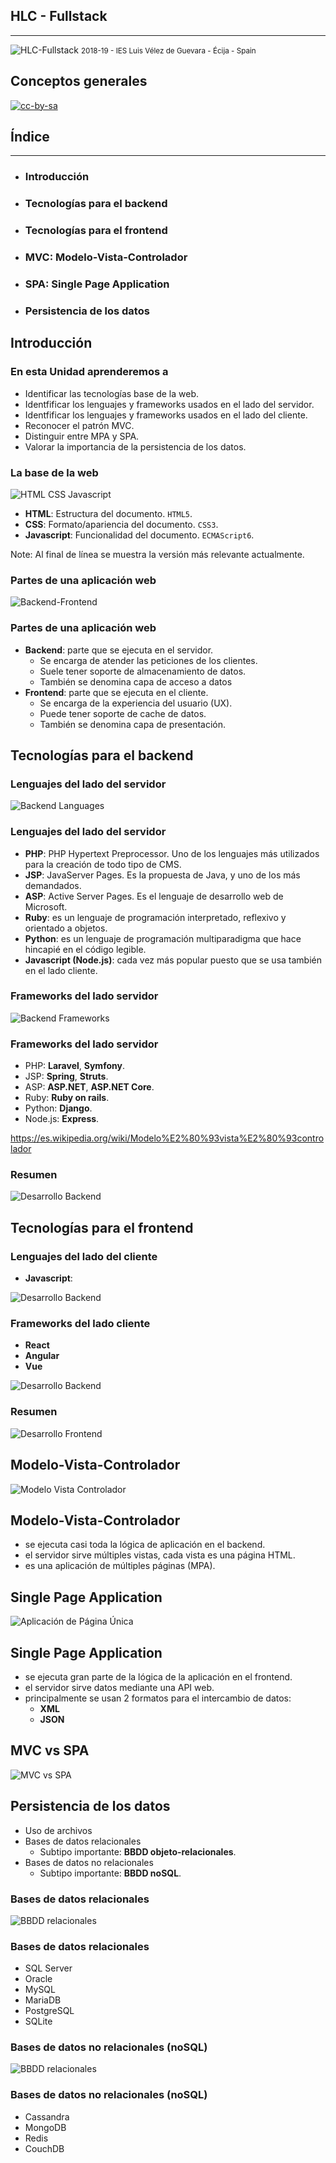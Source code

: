 <!---
Ejemplos de inserción de videos

<video class="stretch" controls><source src="http://clips.vorwaerts-gmbh.de/big_buck_bunny.mp4" type="video/mp4"></video>
<iframe width="560" height="315" src="https://www.youtube.com/embed/3RBq-WlL4cU" frameborder="0" allowfullscreen></iframe>

slide: data-background="#ff0000" 
element: class="fragment" data-fragment-index="1"
-->

## HLC - Fullstack
---
![HLC-Fullstack](http://jamj2000.github.io/hlc-fullstack/hlc-fullstack.png)
<small> 2018-19 - IES Luis Vélez de Guevara - Écija - Spain </small>


## Conceptos generales

[![cc-by-sa](http://jamj2000.github.io/hlc-fullstack/cc-by-sa.png)](http://creativecommons.org/licenses/by-sa/4.0/)


## Índice
--- 
- ### Introducción
- ### Tecnologías para el backend
- ### Tecnologías para el frontend
- ### MVC: Modelo-Vista-Controlador
- ### SPA: Single Page Application 
- ### Persistencia de los datos

<!--- Note: Nota a pie de página. -->



## Introducción


### En esta Unidad aprenderemos a

- Identificar las tecnologías base de la web.
- Identfificar los lenguajes y frameworks usados en el lado del servidor.
- Identfificar los lenguajes y frameworks usados en el lado del cliente.
- Reconocer el patrón MVC.
- Distinguir entre MPA y SPA.
- Valorar la importancia de la persistencia de los datos.


### La base de la web

![HTML CSS Javascript](assets/html-css-js.png)

- **HTML**: Estructura del documento. `HTML5`. 
- **CSS**: Formato/apariencia del documento. `CSS3`.
- **Javascript**: Funcionalidad del documento. `ECMAScript6`.

Note: Al final de línea se muestra la versión más relevante actualmente.


### Partes de una aplicación web

![Backend-Frontend](assets/frontend-backend.png)


### Partes de una aplicación web

- **Backend**: parte que se ejecuta en el servidor.
  - Se encarga de atender las peticiones de los clientes.
  - Suele tener soporte de almacenamiento de datos.
  - También se denomina capa de acceso a datos
- **Frontend**: parte que se ejecuta en el cliente.
  - Se encarga de la experiencia del usuario (UX).
  - Puede tener soporte de cache de datos.
  - También se denomina capa de presentación.



## Tecnologías para el backend


### Lenguajes del lado del servidor

![Backend Languages](assets/backend-languages.png)


### Lenguajes del lado del servidor

- **PHP**: PHP Hypertext Preprocessor. Uno de los lenguajes más utilizados para la creación de todo tipo de CMS.
- **JSP**: JavaServer Pages. Es la propuesta de Java, y uno de los más demandados.
- **ASP**: Active Server Pages. Es el lenguaje de desarrollo web de Microsoft. 
- **Ruby**: es un lenguaje de programación interpretado, reflexivo y orientado a objetos.
- **Python**: es un lenguaje de programación multiparadigma que hace hincapié en el código legible. 
- **Javascript (Node.js)**: cada vez más popular puesto que se usa también en el lado cliente.


### Frameworks del lado servidor 

![Backend Frameworks](assets/backend-frameworks.png)


### Frameworks del lado servidor 

- PHP: **Laravel**, **Symfony**.
- JSP: **Spring**, **Struts**.
- ASP: **ASP.NET**, **ASP.NET Core**.
- Ruby: **Ruby on rails**.
- Python: **Django**.
- Node.js: **Express**. 

https://es.wikipedia.org/wiki/Modelo%E2%80%93vista%E2%80%93controlador 


### Resumen

![Desarrollo Backend](assets/back-end-development.png)



## Tecnologías para el frontend


### Lenguajes del lado del cliente

- **Javascript**: 

![Desarrollo Backend](assets/javascript.png)


### Frameworks del lado cliente 

- **React**
- **Angular**
- **Vue**

![Desarrollo Backend](assets/react-angular-vue.png)


### Resumen

![Desarrollo Frontend](assets/front-end-development.png)



## Modelo-Vista-Controlador

![Modelo Vista Controlador](assets/MVC.png)


## Modelo-Vista-Controlador

- se ejecuta casi toda la lógica de aplicación en el backend. 
- el servidor sirve múltiples vistas, cada vista es una página HTML. 
- es una aplicación de múltiples páginas (MPA). 


## Single Page Application

![Aplicación de Página Única](assets/SPA.png)


## Single Page Application

- se ejecuta gran parte de la lógica de la aplicación en el frontend. 
- el servidor sirve datos mediante una API web. 
- principalmente se usan 2 formatos para el intercambio de datos:
  - **XML**
  - **JSON** 


## MVC vs SPA

![MVC vs SPA](assets/mvc-spa.png)



## Persistencia de los datos

- Uso de archivos
- Bases de datos relacionales
  - Subtipo importante: **BBDD objeto-relacionales**.
- Bases de datos no relacionales
  - Subtipo importante: **BBDD noSQL**.


### Bases de datos relacionales

![BBDD relacionales](assets/SQL.png)


### Bases de datos relacionales

- SQL Server 
- Oracle
- MySQL
- MariaDB
- PostgreSQL
- SQLite


### Bases de datos no relacionales (noSQL)

![BBDD relacionales](assets/noSQL.png)


### Bases de datos no relacionales (noSQL)

- Cassandra
- MongoDB
- Redis
- CouchDB
